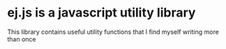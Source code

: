 # ej.js is a javascript utility library

This library contains useful utility functions that I find myself writing more than once